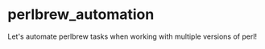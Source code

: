perlbrew_automation
===================

Let's automate perlbrew tasks when working with multiple versions of perl!